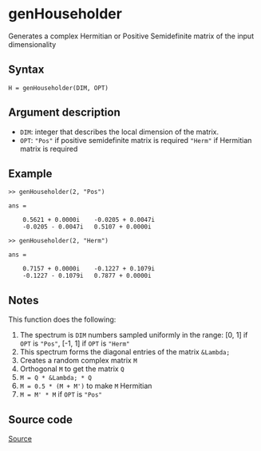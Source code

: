 # genHouseholder
Generates a complex Hermitian or Positive Semidefinite matrix of the input dimensionality

## Syntax
``H = genHouseholder(DIM, OPT)``

## Argument description
- ``DIM``: integer that describes the local dimension of the matrix.
- ``OPT``: ``"Pos"`` if positive semidefinite matrix is required
       ``"Herm"`` if Hermitian matrix is required

## Example
    >> genHouseholder(2, "Pos")

    ans = 

        0.5621 + 0.0000i    -0.0205 + 0.0047i
        -0.0205 - 0.0047i   0.5107 + 0.0000i

    >> genHouseholder(2, "Herm")

    ans = 

        0.7157 + 0.0000i    -0.1227 + 0.1079i
        -0.1227 - 0.1079i   0.7877 + 0.0000i

## Notes
This function does the following:
1. The spectrum is ``DIM`` numbers sampled uniformly in the range: [0, 1] if ``OPT`` is ``"Pos"``, [-1, 1] if ``OPT`` is ``"Herm"``
2. This spectrum forms the diagonal entries of the matrix ``&Lambda;``
3. Creates a random complex matrix ``M``
4. Orthogonal ``M`` to get the matrix ``Q``
5. ``M = Q * &Lambda; * Q``
6. ``M = 0.5 * (M + M')`` to make ``M`` Hermitian
7. ``M = M' * M`` if ``OPT`` is ``"Pos"``

## Source code
[Source](https://github.com/ankith-mohan/SEP/blob/main/helpers/genHouseholder.m)